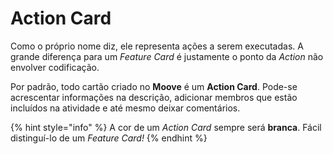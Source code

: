 # Action Card

Como o próprio nome diz, ele representa ações a serem executadas. A grande diferença para um _Feature Card_ é justamente o ponto da _Action_ não envolver codificação.

Por padrão, todo cartão criado no **Moove** é um **Action Card**. Pode-se acrescentar informações na descrição, adicionar membros que estão incluídos na atividade e até mesmo deixar comentários.

{% hint style="info" %}
A cor de um _Action Card_ sempre será **branca**. Fácil distinguí-lo de um _Feature Card!_
{% endhint %}

